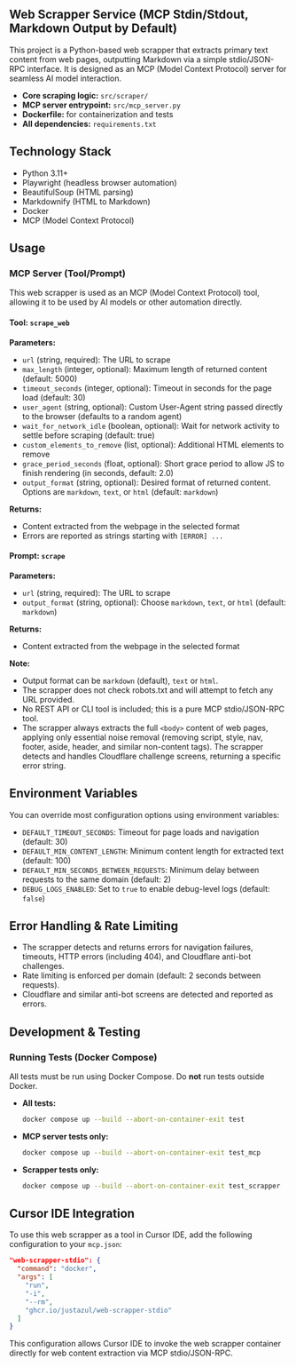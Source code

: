 ## Web Scrapper Service (MCP Stdin/Stdout, Markdown Output by Default)

This project is a Python-based web scrapper that extracts primary text content from web pages, outputting Markdown via a simple stdio/JSON-RPC interface. It is designed as an MCP (Model Context Protocol) server for seamless AI model interaction.

- **Core scraping logic:** `src/scraper/`
- **MCP server entrypoint:** `src/mcp_server.py`
- **Dockerfile:** for containerization and tests
- **All dependencies:** `requirements.txt`

## Technology Stack
- Python 3.11+
- Playwright (headless browser automation)
- BeautifulSoup (HTML parsing)
- Markdownify (HTML to Markdown)
- Docker
- MCP (Model Context Protocol)

## Usage

### MCP Server (Tool/Prompt)

This web scrapper is used as an MCP (Model Context Protocol) tool, allowing it to be used by AI models or other automation directly.

#### Tool: `scrape_web`

**Parameters:**
 - `url` (string, required): The URL to scrape
- `max_length` (integer, optional): Maximum length of returned content (default: 5000)
- `timeout_seconds` (integer, optional): Timeout in seconds for the page load (default: 30)
- `user_agent` (string, optional): Custom User-Agent string passed directly to the browser (defaults to a random agent)
- `wait_for_network_idle` (boolean, optional): Wait for network activity to settle before scraping (default: true)
- `custom_elements_to_remove` (list, optional): Additional HTML elements to remove
- `grace_period_seconds` (float, optional): Short grace period to allow JS to finish rendering (in seconds, default: 2.0)
- `output_format` (string, optional): Desired format of returned content. Options are `markdown`, `text`, or `html` (default: `markdown`)

**Returns:**
- Content extracted from the webpage in the selected format
- Errors are reported as strings starting with `[ERROR] ...`

#### Prompt: `scrape`

**Parameters:**
- `url` (string, required): The URL to scrape
- `output_format` (string, optional): Choose `markdown`, `text`, or `html` (default: `markdown`)

**Returns:**
- Content extracted from the webpage in the selected format

**Note:**
- Output format can be ``markdown`` (default), ``text`` or ``html``.
- The scrapper does not check robots.txt and will attempt to fetch any URL provided.
- No REST API or CLI tool is included; this is a pure MCP stdio/JSON-RPC tool.
- The scrapper always extracts the full `<body>` content of web pages, applying only essential noise removal (removing script, style, nav, footer, aside, header, and similar non-content tags). The scrapper detects and handles Cloudflare challenge screens, returning a specific error string.

## Environment Variables

You can override most configuration options using environment variables:

- `DEFAULT_TIMEOUT_SECONDS`: Timeout for page loads and navigation (default: 30)
- `DEFAULT_MIN_CONTENT_LENGTH`: Minimum content length for extracted text (default: 100)
- `DEFAULT_MIN_SECONDS_BETWEEN_REQUESTS`: Minimum delay between requests to the same domain (default: 2)
- `DEBUG_LOGS_ENABLED`: Set to `true` to enable debug-level logs (default: `false`)

## Error Handling & Rate Limiting

- The scrapper detects and returns errors for navigation failures, timeouts, HTTP errors (including 404), and Cloudflare anti-bot challenges.
- Rate limiting is enforced per domain (default: 2 seconds between requests).
- Cloudflare and similar anti-bot screens are detected and reported as errors.

## Development & Testing

### Running Tests (Docker Compose)

All tests must be run using Docker Compose. Do **not** run tests outside Docker.

- **All tests:**
  ```sh
  docker compose up --build --abort-on-container-exit test
  ```
- **MCP server tests only:**
  ```sh
  docker compose up --build --abort-on-container-exit test_mcp
  ```
- **Scrapper tests only:**
  ```sh
  docker compose up --build --abort-on-container-exit test_scrapper
  ```

## Cursor IDE Integration

To use this web scrapper as a tool in Cursor IDE, add the following configuration to your `mcp.json`:

```json
"web-scrapper-stdio": {
  "command": "docker",
  "args": [
    "run",
    "-i",
    "--rm",
    "ghcr.io/justazul/web-scrapper-stdio"
  ]
}
```

This configuration allows Cursor IDE to invoke the web scrapper container directly for web content extraction via MCP stdio/JSON-RPC.
